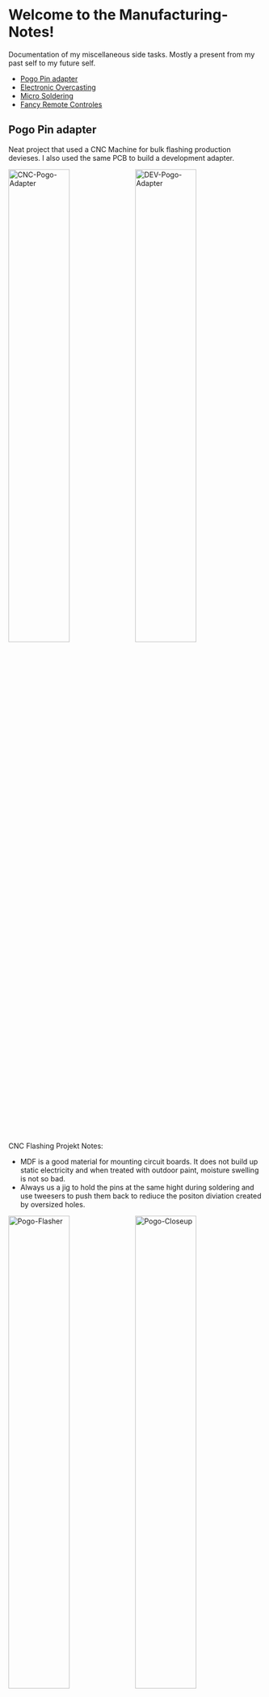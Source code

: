# Welcome to the Manufacturing-Notes!
Documentation of my miscellaneous side tasks.
Mostly a present from my past self to my future self. 
  * [Pogo Pin adapter](#pogo-pin-adapter)
  * [Electronic Overcasting](#electronic-overcasting)
  * [Micro Soldering](#micro-soldering)
  * [Fancy Remote Controles](#fancy-remote-controles)


## Pogo Pin adapter
Neat project that used a CNC Machine  for bulk flashing production devieses.
I also used the same PCB to build a development adapter.
<p align="left">
  <img alt="CNC-Pogo-Adapter" src="https://user-images.githubusercontent.com/11893651/225191337-3ef107d7-283c-41f4-8b52-923d73cc801b.jpeg" width="49%">
  <img alt="DEV-Pogo-Adapter" src="https://user-images.githubusercontent.com/11893651/226744482-8359f332-c2f6-409c-b7f4-4fe418b7dfb7.jpeg" width="49%">
</p>


CNC Flashing Projekt Notes:
* MDF is a good material for mounting circuit boards. It does not build up static electricity and when treated with outdoor paint, moisture swelling is not so bad.
* Always us a jig to hold the pins at the same hight during soldering and use tweesers to push them back to rediuce the positon diviation created by oversized holes.
<p align="left">
  <img alt="Pogo-Flasher" src="https://user-images.githubusercontent.com/11893651/225191250-fd6f4107-afd1-460c-abed-460f0ef2209c.jpeg" width="49%">
  <img alt="Pogo-Closeup" src="https://user-images.githubusercontent.com/11893651/225193098-3face10b-80ca-4b5d-ac0c-f31ab7d12732.jpeg" width="49%">
  <img width="49%" alt="Pogo-Panel" src="https://user-images.githubusercontent.com/11893651/225193904-477bd601-22f9-47d7-b85a-f97063b15ffb.png">
</p>

DEV Clamp Projekt Notes:
* The PCB should have two small holes for alignment pins so that the tolerances of the clamp don't have to be so tight.
* Wobble in the hinge of the development clamp can be reduced by adding a vertical wall to the lower part.

<p align="left">
  <img alt="Pogo-Clamp-1" src="https://user-images.githubusercontent.com/11893651/226744482-8359f332-c2f6-409c-b7f4-4fe418b7dfb7.jpeg" width="49%">
  <img alt="Pogo-Clamp-2" src="https://user-images.githubusercontent.com/11893651/226744493-ad806582-1f1c-4849-a941-c47026156da3.jpeg" width="49%">
</p>

General Pogo Pin Notes:
* Use Contact pads with holes if possible, the Pogo Pins will be guided into alignment by the hole.
I had good experience wit E2 style Pogo Pins.
* Old electronics can have contact problems. If cleaning with IPA does not work, try acetone.
<p align="left">
  <img alt="Pogo-1" src="https://user-images.githubusercontent.com/11893651/225188569-27dd629c-b69f-4b31-a822-7a64a1dfc018.png" width="10%">
  <img alt="Pogo-2" src="https://user-images.githubusercontent.com/11893651/225189422-4337a9e5-44b2-4283-a3b2-fe2bff305992.png" width="20%">
  <img alt="Pogo-4" src="https://user-images.githubusercontent.com/11893651/225190356-bdfc79f2-033c-4125-b7a8-737dcf985b66.jpeg" width="40%">
  <img alt="Pogo-3" src="https://user-images.githubusercontent.com/11893651/225189974-fd32f87c-5e77-4cfd-9126-eca7be1eea75.jpeg" width="25%">
</p>


## Electronic Overcasting
Using epoxy "overcasting" as an alternative to electronic overmolding for small batch productions.
* I like WAGNERSIL® 32 N for mouldings, use WAGNERSIL® RETARDER to extend the working time for degassing.
* Octopus Fluids Alcohol Ink is great for colering clear epoxy. Embedded LEDs remain visible.
<br>

[![Watch the video](https://user-images.githubusercontent.com/11893651/231450295-49854f1f-7f6d-42c7-b7f2-0ce6b7a3e590.png)](https://youtu.be/hgcruwxN1sg)

## Micro Soldering
* Enamel coatings burn at 400°C, just use the soldering iron at that temperature lighters leave soot.
* Use UV glue or PCB lacquer to hold the chips in place.
* Have a selection of breakout boards next time. 🙃 
<img alt="Micro-Soldering" src="https://user-images.githubusercontent.com/11893651/225195390-9a912f08-6a18-4d68-9ea5-e65f4acb8f57.jpeg" width="50%">



## Buttons, Switches and Potentiometers
* T 113A SW: Feeling 4/10 Looks: 8/10 Mounting: Easy
* Cherry MX: Feeling 9/10 Looks: 7/10 Mounting: Annoying
<img alt="Micro-Soldering" src="https://user-images.githubusercontent.com/11893651/225194953-0f36d021-b499-404e-8bd4-45f699102c2f.jpeg" width="50%">


